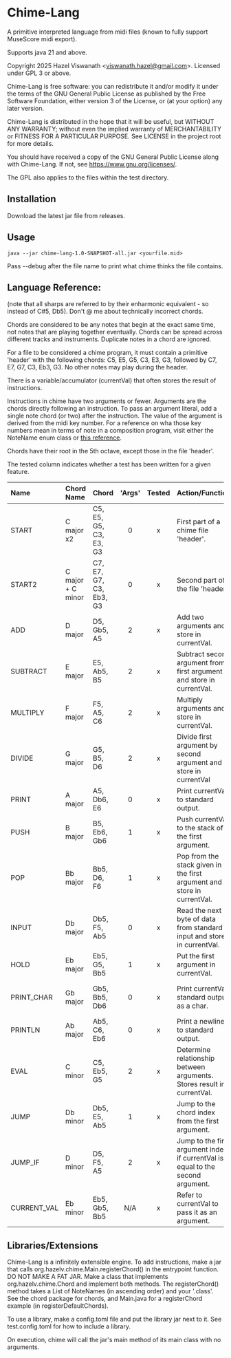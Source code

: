 # **Chime-Lang**
A primitive interpreted language from midi files (known to fully support MuseScore midi export).

Supports java 21 and above.

Copyright 2025 Hazel Viswanath \<viswanath.hazel@gmail.com>.
Licensed under GPL 3 or above.

Chime-Lang is free software: you can redistribute it and/or modify it under the terms of the GNU General Public License as published by the Free Software Foundation, either version 3 of the License, or (at your option) any later version.

Chime-Lang is distributed in the hope that it will be useful, but WITHOUT ANY WARRANTY; without even the implied warranty of MERCHANTABILITY or FITNESS FOR A PARTICULAR PURPOSE. See LICENSE in the project root for more details.

You should have received a copy of the GNU General Public License along with Chime-Lang. If not, see <https://www.gnu.org/licenses/>.

The GPL also applies to the files within the test directory.

## Installation

Download the latest jar file from releases.

## Usage

```code
java --jar chime-lang-1.0-SNAPSHOT-all.jar <yourfile.mid>
```
Pass --debug after the file name to print what chime thinks the file contains.

## Language Reference:
(note that all sharps are referred to by their enharmonic equivalent - so instead of C#5, Db5). Don't @ me about technically incorrect chords.

Chords are considered to be any notes that begin at the exact same time, not notes that are playing together eventually.
Chords can be spread across different tracks and instruments. Duplicate notes in a chord are ignored.

For a file to be considered a chime program, it must contain a primitive 'header' with the following chords:
C5, E5, G5, C3, E3, G3, followed by C7, E7, G7, C3, Eb3, G3. No other notes may play during the header.

There is a variable/accumulator (currentVal) that often stores the result of instructions.

Instructions in chime have two arguments or fewer. Arguments are the chords directly following an instruction.
To pass an argument literal, add a single note chord (or two) after the instruction. The value of the argument is derived from the midi key number.
For a reference on wha those key numbers mean in terms of note in a composition program, visit either the NoteName enum class or [this reference](https://inspiredacoustics.com/en/MIDI_note_numbers_and_center_frequencies).

Chords have their root in the 5th octave, except those in the file 'header'.

The tested column indicates whether a test has been written for a given feature.

| Name        | Chord Name        | Chord                   |  'Args'  | Tested | Action/Function                                                                 | Notes                                                   |
|:------------|:------------------|:------------------------|:--------:|:------:|:--------------------------------------------------------------------------------|---------------------------------------------------------|
| START       | C major x2        | C5, E5, G5, C3, E3, G3  |    0     |   x    | First part of a chime file 'header'.                                            |                                                         |
| START2      | C major + C minor | C7, E7, G7, C3, Eb3, G3 |    0     |   x    | Second part of the file 'header'.                                               |                                                         |
| ADD         | D major           | D5, Gb5, A5             |    2     |   x    | Add two arguments and store in currentVal.                                      |                                                         |
| SUBTRACT    | E major           | E5, Ab5, B5             |    2     |   x    | Subtract second argument from first argument and store in currentVal.           |                                                         |
| MULTIPLY    | F major           | F5, A5, C6              |    2     |   x    | Multiply arguments and store in currentVal.                                     |                                                         |
| DIVIDE      | G major           | G5, B5, D6              |    2     |   x    | Divide first argument by second argument and store in currentVal                |                                                         |
| PRINT       | A major           | A5, Db6, E6             |    0     |   x    | Print currentVal to standard output.                                            |                                                         |
| PUSH        | B major           | B5, Eb6, Gb6            |    1     |   x    | Push currentVal to the stack of the first argument.                             |                                                         |
| POP         | Bb major          | Bb5, D6, F6             |    1     |   x    | Pop from the stack given in the first argument and store in currentVal.         |                                                         |
| INPUT       | Db major          | Db5, F5, Ab5            |    0     |   x    | Read the next byte of data from standard input and store in currentVal.         |                                                         |
| HOLD        | Eb major          | Eb5, G5, Bb5            |    1     |   x    | Put the first argument in currentVal.                                           |                                                         |
| PRINT_CHAR  | Gb major          | Gb5, Bb5, Db6           |    0     |   x    | Print currentVal standard output as a char.                                     | Print ascii chars/unicode chars up to 128/0x80.         |
| PRINTLN     | Ab major          | Ab5, C6, Eb6            |    0     |   x    | Print a newline to standard output.                                             |                                                         |
| EVAL        | C minor           | C5, Eb5, G5             |    2     |   x    | Determine relationship between arguments. Stores result in currentVal.          | 1 - arg1 < arg2, 2 - arg1 == arg2, 3 - arg1 > arg2      |
| JUMP        | Db minor          | Db5, E5, Ab5            |    1     |   x    | Jump to the chord index from the first argument.                                | Indices start at 0 for the first START in the 'header'. |
| JUMP_IF     | D minor           | D5, F5, A5              |    2     |   x    | Jump to the first argument index if currentVal is equal to the second argument. | ^                                                       |
| CURRENT_VAL | Eb minor          | Eb5, Gb5, Bb5           |   N/A    |   x    | Refer to currentVal to pass it as an argument.                                  |                                                         | 

## Libraries/Extensions

Chime-Lang is a infinitely extensible engine. To add instructions, make a jar that calls org.hazelv.chime.Main.registerChord() in the entrypoint function. DO NOT MAKE A FAT JAR.
Make a class that implements org.hazelv.chime.Chord and implement both methods.
The registerChord() method takes a List of NoteNames (in ascending order) and your '<new chord>.class'.
See the chord package for chords, and Main.java for a registerChord example (in registerDefaultChords).

To use a library, make a config.toml file and put the library jar next to it.
See test.config.toml for how to include a library.

On execution, chime will call the jar's main method of its main class with no arguments.